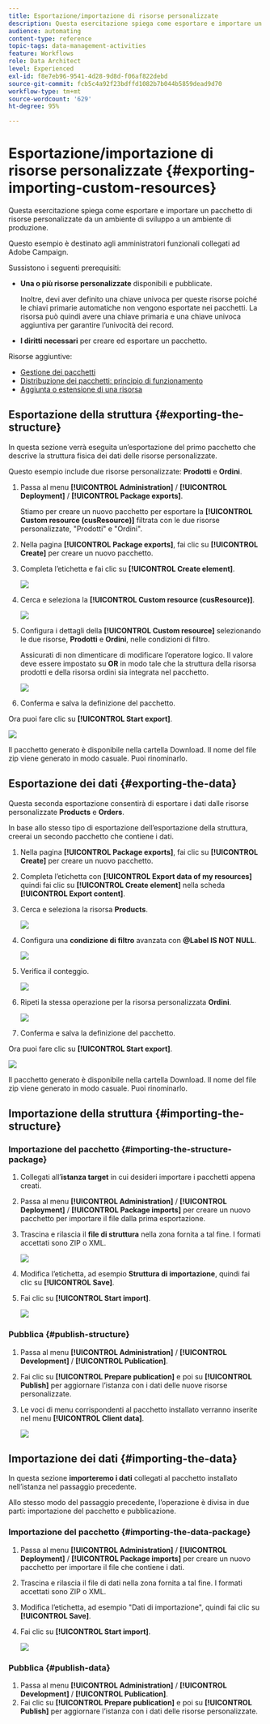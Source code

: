 ```yaml
---
title: Esportazione/importazione di risorse personalizzate
description: Questa esercitazione spiega come esportare e importare un pacchetto di risorse personalizzate.
audience: automating
content-type: reference
topic-tags: data-management-activities
feature: Workflows
role: Data Architect
level: Experienced
exl-id: f8e7eb96-9541-4d28-9d8d-f06af822debd
source-git-commit: fcb5c4a92f23bdffd1082b7b044b5859dead9d70
workflow-type: tm+mt
source-wordcount: '629'
ht-degree: 95%

---
```


# Esportazione/importazione di risorse personalizzate {#exporting-importing-custom-resources}

Questa esercitazione spiega come esportare e importare un pacchetto di risorse personalizzate da un ambiente di sviluppo a un ambiente di produzione.

Questo esempio è destinato agli amministratori funzionali collegati ad Adobe Campaign.

Sussistono i seguenti prerequisiti:

* **Una o più risorse personalizzate** disponibili e pubblicate.

  Inoltre, devi aver definito una chiave univoca per queste risorse poiché le chiavi primarie automatiche non vengono esportate nei pacchetti. La risorsa può quindi avere una chiave primaria e una chiave univoca aggiuntiva per garantire l’univocità dei record.
* **I diritti necessari** per creare ed esportare un pacchetto.

Risorse aggiuntive:

* [Gestione dei pacchetti](../../automating/using/managing-packages.md)
* [Distribuzione dei pacchetti: principio di funzionamento](../../developing/using/data-model-concepts.md)
* [Aggiunta o estensione di una risorsa](../../developing/using/key-steps-to-add-a-resource.md)

## Esportazione della struttura {#exporting-the-structure}

In questa sezione verrà eseguita un’esportazione del primo pacchetto che descrive la struttura fisica dei dati delle risorse personalizzate.

Questo esempio include due risorse personalizzate: **Prodotti** e **Ordini**.

1. Passa al menu **[!UICONTROL Administration]** / **[!UICONTROL Deployment]** / **[!UICONTROL Package exports]**.

   Stiamo per creare un nuovo pacchetto per esportare la **[!UICONTROL Custom resource (cusResource)]** filtrata con le due risorse personalizzate, &quot;Prodotti&quot; e &quot;Ordini&quot;.

1. Nella pagina **[!UICONTROL Package exports]**, fai clic su **[!UICONTROL Create]** per creare un nuovo pacchetto.
1. Completa l’etichetta e fai clic su **[!UICONTROL Create element]**.

   ![](assets/cusresources_export1.png)

1. Cerca e seleziona la **[!UICONTROL Custom resource (cusResource)]**.

   ![](assets/cusresources_export2.png)

1. Configura i dettagli della **[!UICONTROL Custom resource]** selezionando le due risorse, **Prodotti** e **Ordini**, nelle condizioni di filtro.

   Assicurati di non dimenticare di modificare l’operatore logico. Il valore deve essere impostato su **OR** in modo tale che la struttura della risorsa prodotti e della risorsa ordini sia integrata nel pacchetto.

   ![](assets/cusresources_export3.png)

1. Conferma e salva la definizione del pacchetto.

Ora puoi fare clic su **[!UICONTROL Start export]**.

![](assets/cusresources_export4.png)

Il pacchetto generato è disponibile nella cartella Download. Il nome del file zip viene generato in modo casuale. Puoi rinominarlo.

## Esportazione dei dati {#exporting-the-data}

Questa seconda esportazione consentirà di esportare i dati dalle risorse personalizzate **Products** e **Orders**.

In base allo stesso tipo di esportazione dell’esportazione della struttura, creerai un secondo pacchetto che contiene i dati.

1. Nella pagina **[!UICONTROL Package exports]**, fai clic su **[!UICONTROL Create]** per creare un nuovo pacchetto.
1. Completa l’etichetta con **[!UICONTROL Export data of my resources]** quindi fai clic su **[!UICONTROL Create element]** nella scheda **[!UICONTROL Export content]**.
1. Cerca e seleziona la risorsa **Products**.

   ![](assets/cusresources_exportdata1.png)

1. Configura una **condizione di filtro** avanzata con **@Label IS NOT NULL**.

   ![](assets/cusresources_exportdata2.png)

1. Verifica il conteggio.

   ![](assets/cusresources_exportdata3.png)

1. Ripeti la stessa operazione per la risorsa personalizzata **Ordini**.

   ![](assets/cusresources_exportdata4.png)

1. Conferma e salva la definizione del pacchetto.

Ora puoi fare clic su **[!UICONTROL Start export]**.

![](assets/cusresources_exportdata5.png)

Il pacchetto generato è disponibile nella cartella Download. Il nome del file zip viene generato in modo casuale. Puoi rinominarlo.

## Importazione della struttura {#importing-the-structure}

### Importazione del pacchetto {#importing-the-structure-package}

1. Collegati all’**istanza target** in cui desideri importare i pacchetti appena creati.
1. Passa al menu **[!UICONTROL Administration]** / **[!UICONTROL Deployment]** / **[!UICONTROL Package imports]** per creare un nuovo pacchetto per importare il file dalla prima esportazione.
1. Trascina e rilascia il **file di struttura** nella zona fornita a tal fine. I formati accettati sono ZIP o XML.

   ![](assets/cusresources_import2.png)

1. Modifica l’etichetta, ad esempio **Struttura di importazione**, quindi fai clic su **[!UICONTROL Save]**.
1. Fai clic su **[!UICONTROL Start import]**.

   ![](assets/cusresources_import3.png)

### Pubblica {#publish-structure}

1. Passa al menu **[!UICONTROL Administration]** / **[!UICONTROL Development]** / **[!UICONTROL Publication]**.
1. Fai clic su **[!UICONTROL Prepare publication]** e poi su **[!UICONTROL Publish]** per aggiornare l’istanza con i dati delle nuove risorse personalizzate.
1. Le voci di menu corrispondenti al pacchetto installato verranno inserite nel menu **[!UICONTROL Client data]**.

   ![](assets/cusresources_import1.png)

## Importazione dei dati {#importing-the-data}

In questa sezione **importeremo i dati** collegati al pacchetto installato nell’istanza nel passaggio precedente.

Allo stesso modo del passaggio precedente, l’operazione è divisa in due parti: importazione del pacchetto e pubblicazione.

### Importazione del pacchetto {#importing-the-data-package}

1. Passa al menu **[!UICONTROL Administration]** / **[!UICONTROL Deployment]** / **[!UICONTROL Package imports]** per creare un nuovo pacchetto per importare il file che contiene i dati.
1. Trascina e rilascia il file di dati nella zona fornita a tal fine. I formati accettati sono ZIP o XML.
1. Modifica l’etichetta, ad esempio &quot;Dati di importazione&quot;, quindi fai clic su **[!UICONTROL Save]**.
1. Fai clic su **[!UICONTROL Start import]**.

   ![](assets/cusresources_importdata.png)

### Pubblica {#publish-data}

1. Passa al menu **[!UICONTROL Administration]** / **[!UICONTROL Development]** / **[!UICONTROL Publication]**.
1. Fai clic su **[!UICONTROL Prepare publication]** e poi su **[!UICONTROL Publish]** per aggiornare l’istanza con i dati delle risorse personalizzate.
